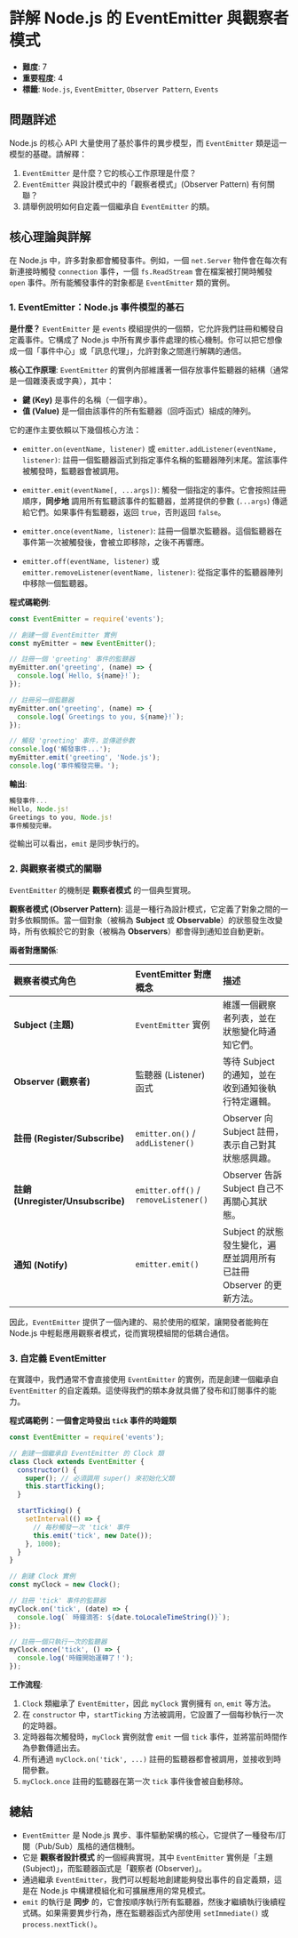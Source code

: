 # 詳解 Node.js 的 EventEmitter 與觀察者模式

- **難度**: 7
- **重要程度**: 4
- **標籤**: `Node.js`, `EventEmitter`, `Observer Pattern`, `Events`

## 問題詳述

Node.js 的核心 API 大量使用了基於事件的異步模型，而 `EventEmitter` 類是這一模型的基礎。請解釋：

1. `EventEmitter` 是什麼？它的核心工作原理是什麼？
2. `EventEmitter` 與設計模式中的「觀察者模式」(Observer Pattern) 有何關聯？
3. 請舉例說明如何自定義一個繼承自 `EventEmitter` 的類。

## 核心理論與詳解

在 Node.js 中，許多對象都會觸發事件。例如，一個 `net.Server` 物件會在每次有新連接時觸發 `connection` 事件，一個 `fs.ReadStream` 會在檔案被打開時觸發 `open` 事件。所有能觸發事件的對象都是 `EventEmitter` 類的實例。

### 1. EventEmitter：Node.js 事件模型的基石

**是什麼？**
`EventEmitter` 是 `events` 模組提供的一個類，它允許我們註冊和觸發自定義事件。它構成了 Node.js 中所有異步事件處理的核心機制。你可以把它想像成一個「事件中心」或「訊息代理」，允許對象之間進行解耦的通信。

**核心工作原理**:
`EventEmitter` 的實例內部維護著一個存放事件監聽器的結構（通常是一個雜湊表或字典），其中：

- **鍵 (Key)** 是事件的名稱（一個字串）。
- **值 (Value)** 是一個由該事件的所有監聽器（回呼函式）組成的陣列。

它的運作主要依賴以下幾個核心方法：

- `emitter.on(eventName, listener)` 或 `emitter.addListener(eventName, listener)`:
    註冊一個監聽器函式到指定事件名稱的監聽器陣列末尾。當該事件被觸發時，監聽器會被調用。

- `emitter.emit(eventName[, ...args])`:
    觸發一個指定的事件。它會按照註冊順序，**同步地** 調用所有監聽該事件的監聽器，並將提供的參數 (`...args`) 傳遞給它們。如果事件有監聽器，返回 `true`，否則返回 `false`。

- `emitter.once(eventName, listener)`:
    註冊一個單次監聽器。這個監聽器在事件第一次被觸發後，會被立即移除，之後不再響應。

- `emitter.off(eventName, listener)` 或 `emitter.removeListener(eventName, listener)`:
    從指定事件的監聽器陣列中移除一個監聽器。

**程式碼範例**:

```javascript
const EventEmitter = require('events');

// 創建一個 EventEmitter 實例
const myEmitter = new EventEmitter();

// 註冊一個 'greeting' 事件的監聽器
myEmitter.on('greeting', (name) => {
  console.log(`Hello, ${name}!`);
});

// 註冊另一個監聽器
myEmitter.on('greeting', (name) => {
  console.log(`Greetings to you, ${name}!`);
});

// 觸發 'greeting' 事件，並傳遞參數
console.log('觸發事件...');
myEmitter.emit('greeting', 'Node.js');
console.log('事件觸發完畢。');
```

**輸出**:

```javascript
觸發事件...
Hello, Node.js!
Greetings to you, Node.js!
事件觸發完畢。
```

從輸出可以看出，`emit` 是同步執行的。

### 2. 與觀察者模式的關聯

`EventEmitter` 的機制是 **觀察者模式** 的一個典型實現。

**觀察者模式 (Observer Pattern)**:
這是一種行為設計模式，它定義了對象之間的一對多依賴關係。當一個對象（被稱為 **Subject** 或 **Observable**）的狀態發生改變時，所有依賴於它的對象（被稱為 **Observers**）都會得到通知並自動更新。

**兩者對應關係**:

| 觀察者模式角色 | EventEmitter 對應概念 | 描述 |
| :--- | :--- | :--- |
| **Subject (主題)** | `EventEmitter` 實例 | 維護一個觀察者列表，並在狀態變化時通知它們。 |
| **Observer (觀察者)** | 監聽器 (Listener) 函式 | 等待 Subject 的通知，並在收到通知後執行特定邏輯。 |
| **註冊 (Register/Subscribe)** | `emitter.on()` / `addListener()` | Observer 向 Subject 註冊，表示自己對其狀態感興趣。 |
| **註銷 (Unregister/Unsubscribe)** | `emitter.off()` / `removeListener()` | Observer 告訴 Subject 自己不再關心其狀態。 |
| **通知 (Notify)** | `emitter.emit()` | Subject 的狀態發生變化，遍歷並調用所有已註冊 Observer 的更新方法。 |

因此，`EventEmitter` 提供了一個內建的、易於使用的框架，讓開發者能夠在 Node.js 中輕鬆應用觀察者模式，從而實現模組間的低耦合通信。

### 3. 自定義 EventEmitter

在實踐中，我們通常不會直接使用 `EventEmitter` 的實例，而是創建一個繼承自 `EventEmitter` 的自定義類。這使得我們的類本身就具備了發布和訂閱事件的能力。

**程式碼範例：一個會定時發出 `tick` 事件的時鐘類**

```javascript
const EventEmitter = require('events');

// 創建一個繼承自 EventEmitter 的 Clock 類
class Clock extends EventEmitter {
  constructor() {
    super(); // 必須調用 super() 來初始化父類
    this.startTicking();
  }

  startTicking() {
    setInterval(() => {
      // 每秒觸發一次 'tick' 事件
      this.emit('tick', new Date());
    }, 1000);
  }
}

// 創建 Clock 實例
const myClock = new Clock();

// 註冊 'tick' 事件的監聽器
myClock.on('tick', (date) => {
  console.log(` 時鐘滴答: ${date.toLocaleTimeString()}`);
});

// 註冊一個只執行一次的監聽器
myClock.once('tick', () => {
  console.log('時鐘開始運轉了！');
});
```

**工作流程**:

1. `Clock` 類繼承了 `EventEmitter`，因此 `myClock` 實例擁有 `on`, `emit` 等方法。
2. 在 `constructor` 中，`startTicking` 方法被調用，它設置了一個每秒執行一次的定時器。
3. 定時器每次觸發時，`myClock` 實例就會 `emit` 一個 `tick` 事件，並將當前時間作為參數傳遞出去。
4. 所有通過 `myClock.on('tick', ...)` 註冊的監聽器都會被調用，並接收到時間參數。
5. `myClock.once` 註冊的監聽器在第一次 `tick` 事件後會被自動移除。

## 總結

- `EventEmitter` 是 Node.js 異步、事件驅動架構的核心，它提供了一種發布/訂閱（Pub/Sub）風格的通信機制。
- 它是 **觀察者設計模式** 的一個經典實現，其中 `EventEmitter` 實例是「主題 (Subject)」，而監聽器函式是「觀察者 (Observer)」。
- 通過繼承 `EventEmitter`，我們可以輕鬆地創建能夠發出事件的自定義類，這是在 Node.js 中構建模組化和可擴展應用的常見模式。
- `emit` 的執行是 **同步** 的，它會按順序執行所有監聽器，然後才繼續執行後續程式碼。如果需要異步行為，應在監聽器函式內部使用 `setImmediate()` 或 `process.nextTick()`。
